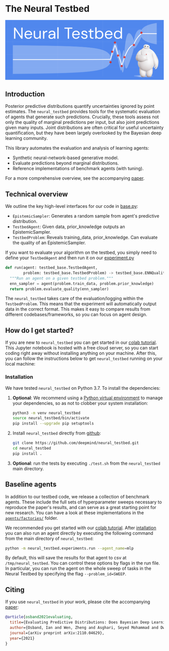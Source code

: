 # The Neural Testbed

![Neural Testbed Logo](statics/images/neural_testbed_logo.png)


## Introduction

Posterior predictive distributions quantify uncertainties ignored by point estimates.
The `neural_testbed` provides tools for the systematic evaluation of agents that generate such predictions.
Crucially, these tools assess not only the quality of marginal predictions per input, but also joint predictions given many inputs.
Joint distributions are often critical for useful uncertainty quantification, but they have been largely overlooked by the Bayesian deep learning community.

This library automates the evaluation and analysis of learning agents:

- Synthetic neural-network-based generative model.
- Evaluate predictions beyond marginal distributions.
- Reference implementations of benchmark agents (with tuning).

For a more comprehensive overview, see the accompanying [paper](https://arxiv.org/abs/2110.04629).


## Technical overview

We outline the key high-level interfaces for our code in [base.py](neural_testbed/base.py):

- `EpistemicSampler`: Generates a random sample from agent's predictive distribution.
- `TestbedAgent`: Given data, prior_knowledge outputs an EpistemicSampler.
- `TestbedProblem`: Reveals training_data, prior_knowledge. Can evaluate the quality of an EpistemicSampler.

If you want to evaluate your algorithm on the testbed, you simply need to define your `TestbedAgent` and then run it on our [experiment.py](neural_testbed/experiments/experiment.py)

```python
def run(agent: testbed_base.TestbedAgent,
        problem: testbed_base.TestbedProblem) -> testbed_base.ENNQuality:
  """Run an agent on a given testbed problem."""
  enn_sampler = agent(problem.train_data, problem.prior_knowledge)
  return problem.evaluate_quality(enn_sampler)
```

The `neural_testbed` takes care of the evaluation/logging within the `TestbedProblem`.
This means that the experiment will automatically output data in the correct format.
This makes it easy to compare results from different codebases/frameworks, so you can focus on agent design.


## How do I get started?

If you are new to `neural_testbed` you can get started in our [colab tutorial].
This Jupyter notebook is hosted with a free cloud server, so you can start coding right away without installing anything on your machine.
After this, you can follow the instructions below to get `neural_testbed` running on your local machine:


### Installation

We have tested `neural_testbed` on Python 3.7. To install the dependencies:

1.  **Optional**: We recommend using a
    [Python virtual environment](https://docs.python.org/3/tutorial/venv.html)
    to manage your dependencies, so as not to clobber your system installation:

    ```bash
    python3 -m venv neural_testbed
    source neural_testbed/bin/activate
    pip install --upgrade pip setuptools
    ```

2.  Install `neural_testbed` directly from [github](https://github.com/deepmind/neural_testbed):

    ```bash
    git clone https://github.com/deepmind/neural_testbed.git
    cd neural_testbed
    pip install .
    ```

3. **Optional**: run the tests by executing `./test.sh` from the `neural_testbed` main directory.




## Baseline agents

In addition to our testbed code, we release a collection of benchmark agents.
These include the full sets of hyperparameter sweeps necessary to reproduce the paper's results, and can serve as a great starting point for new research.
You can have a look at these implementations in the [`agents/factories/`](neural_testbed/agents/factories) folder.

We recommended you get started with our [colab tutorial](https://colab.research.google.com/github/deepmind/neural_testbed/blob/master/neural_testbed/tutorial.ipynb).
After [intallation](#installation) you can also run an agent directly by executing the following command from the main directory of `neural_testbed`:

```bash
python -m neural_testbed.experiments.run --agent_name=mlp
```

By default, this will save the results for that agent to csv at `/tmp/neural_testbed`.
You can control these options by flags in the run file.
In particular, you can run the agent on the whole sweep of tasks in the Neural Testbed by specifying the flag `--problem_id=SWEEP`.


## Citing

If you use `neural_testbed` in your work, please cite the accompanying [paper](https://arxiv.org/abs/2110.04629):

```bibtex
@article{osband2021evaluating,
  title={Evaluating Predictive Distributions: Does Bayesian Deep Learning Work?},
  author={Osband, Ian and Wen, Zheng and Asghari, Seyed Mohammad and Dwaracherla, Vikranth and Hao, Botao and Ibrahimi, Morteza and Lawson, Dieterich and Lu, Xiuyuan and O'Donoghue, Brendan and Van Roy, Benjamin},
  journal={arXiv preprint arXiv:2110.04629},
  year={2021}
}
```



[paper]:https://arxiv.org/abs/2110.04629
[colab tutorial]: https://colab.research.google.com/github/deepmind/neural_testbed/blob/master/neural_testbed/tutorial.ipynb


